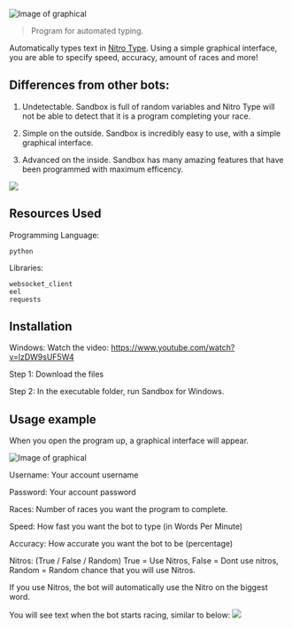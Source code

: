 
![Image of graphical](https://github.com/gdavid7/sandbox/blob/master/pictures/Sandbox%20LOGO.jpg)
> Program for automated typing.

Automatically types text in [Nitro Type](https://www.nitrotype.com). Using a simple graphical interface, you are able to specify speed, accuracy, amount of races and more!

## Differences from other bots:

1. Undetectable. Sandbox is full of random variables and Nitro Type will not be able to detect that it is a program completing your race.

2. Simple on the outside. Sandbox is incredibly easy to use, with a simple graphical interface.

3. Advanced on the inside. Sandbox has many amazing features that have been programmed with maximum efficency.

![](header.png)

## Resources Used
Programming Language:

```python```

Libraries:
```
websocket_client
eel
requests
```
## Installation

Windows: Watch the video: https://www.youtube.com/watch?v=lzDW9sUF5W4

Step 1: Download the files

Step 2: In the executable folder, run Sandbox for Windows.

## Usage example

When you open the program up, a graphical interface will appear.

![Image of graphical](https://github.com/gdavid7/sandbox/blob/master/pictures/Sandbox%20Screenshot.png)

Username: Your account username

Password: Your account password

Races: Number of races you want the program to complete.

Speed: How fast you want the bot to type (in Words Per Minute)

Accuracy: How accurate you want the bot to be (percentage)

Nitros: (True / False / Random) True = Use Nitros, False = Dont use nitros, Random = Random chance that you will use Nitros.

If you use Nitros, the bot will automatically use the Nitro on the biggest word.

You will see text when the bot starts racing, similar to below:
![](https://github.com/gdavid7/sandbox/blob/master/pictures/botRacing.PNG)
